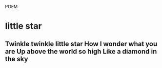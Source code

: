 <html>
  <head> POEM </head>
  <body>
    <h1> little star</h1>
    <h2>Twinkle twinkle little star
        How I wonder what you are
        Up above the world so high
        Like a diamond in the sky
    </h2>
  </body>
</html>
